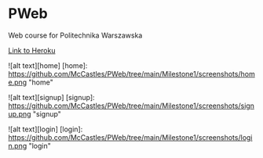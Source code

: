 # PWeb
Web course for Politechnika Warszawska

[Link to Heroku](https://still-dawn-00696.herokuapp.com/)

![alt text][home]
[home]: https://github.com/McCastles/PWeb/tree/main/Milestone1/screenshots/home.png "home"

![alt text][signup]
[signup]: https://github.com/McCastles/PWeb/tree/main/Milestone1/screenshots/signup.png "signup"

![alt text][login]
[login]: https://github.com/McCastles/PWeb/tree/main/Milestone1/screenshots/login.png "login"

